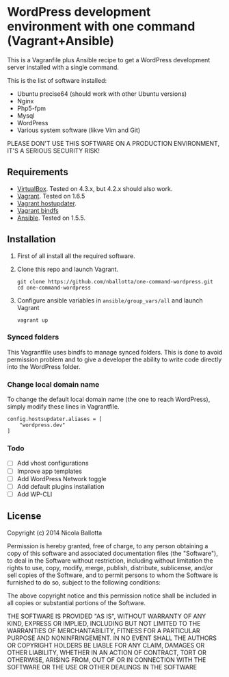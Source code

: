 # WordPress development environment with one command (Vagrant+Ansible)

This is a Vagranfile plus Ansible recipe to get a WordPress development server installed with a single command. 

This is the list of software installed:

- Ubuntu precise64 (should work with other Ubuntu versions) 
- Nginx
- Php5-fpm
- Mysql
- WordPress
- Various system software (likve Vim and Git)

PLEASE DON'T USE THIS SOFTWARE ON A PRODUCTION ENVIRONMENT, IT'S A SERIOUS SECURITY RISK!


## Requirements

- [VirtualBox](https://www.virtualbox.org/wiki/Downloads). Tested on 4.3.x, but 4.2.x should also work.
- [Vagrant](http://www.vagrantup.com/downloads.html). Tested on 1.6.5
- [Vagrant hostupdater](https://github.com/cogitatio/vagrant-hostsupdater).
- [Vagrant bindfs](https://github.com/gael-ian/vagrant-bindfs)
- [Ansible](http://docs.ansible.com/intro_installation.html). Tested on 1.5.5.

## Installation

1. First of all install all the required software.

2. Clone this repo and launch Vagrant.

    ```
    git clone https://github.com/nballotta/one-command-wordpress.git
    cd one-command-wordpress
    ```
3. Configure ansible variables in `ansible/group_vars/all` and launch Vagrant
    
    ```
    vagrant up
    ```

### Synced folders

This Vagrantfile uses bindfs to manage synced folders. This is done to avoid permission problem and to give a developer the ability to write code directly into the WordPress folder. 


### Change local domain name

To change the default local domain name (the one to reach WordPress), simply modify these lines in Vagrantfile.

```
config.hostsupdater.aliases = [
    "wordpress.dev"
]
```

### Todo

- [ ] Add vhost configurations
- [ ] Improve app templates
- [ ] Add WordPress Network toggle
- [ ] Add default plugins installation
- [ ] Add WP-CLI

## License

Copyright (c) 2014 Nicola Ballotta

Permission is hereby granted, free of charge, to any person obtaining a copy of this software and associated documentation files (the "Software"), to deal in the Software without restriction, including without limitation the rights to use, copy, modify, merge, publish, distribute, sublicense, and/or sell copies of the Software, and to permit persons to whom the Software is furnished to do so, subject to the following conditions:

The above copyright notice and this permission notice shall be included in all copies or substantial portions of the Software.

THE SOFTWARE IS PROVIDED "AS IS", WITHOUT WARRANTY OF ANY KIND, EXPRESS OR IMPLIED, INCLUDING BUT NOT LIMITED TO THE WARRANTIES OF MERCHANTABILITY, FITNESS FOR A PARTICULAR PURPOSE AND NONINFRINGEMENT. IN NO EVENT SHALL THE AUTHORS OR COPYRIGHT HOLDERS BE LIABLE FOR ANY CLAIM, DAMAGES OR OTHER LIABILITY, WHETHER IN AN ACTION OF CONTRACT, TORT OR OTHERWISE, ARISING FROM, OUT OF OR IN CONNECTION WITH THE SOFTWARE OR THE USE OR OTHER DEALINGS IN THE SOFTWARE
